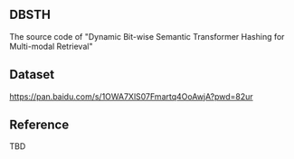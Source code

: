 ## DBSTH

The source code of "Dynamic Bit-wise Semantic Transformer Hashing for Multi-modal Retrieval"

## Dataset

  https://pan.baidu.com/s/1OWA7XlS07Fmartq4OoAwjA?pwd=82ur 
  
## Reference

TBD
